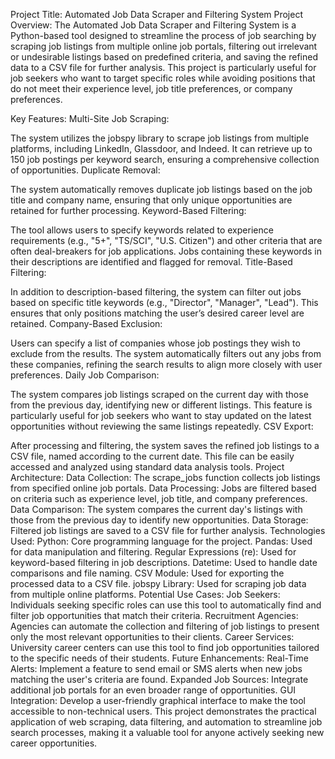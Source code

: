 Project Title: Automated Job Data Scraper and Filtering System
Project Overview:
The Automated Job Data Scraper and Filtering System is a Python-based tool designed to streamline the process of job searching by scraping job listings from multiple online job portals, filtering out irrelevant or undesirable listings based on predefined criteria, and saving the refined data to a CSV file for further analysis. This project is particularly useful for job seekers who want to target specific roles while avoiding positions that do not meet their experience level, job title preferences, or company preferences.

Key Features:
Multi-Site Job Scraping:

The system utilizes the jobspy library to scrape job listings from multiple platforms, including LinkedIn, Glassdoor, and Indeed. It can retrieve up to 150 job postings per keyword search, ensuring a comprehensive collection of opportunities.
Duplicate Removal:

The system automatically removes duplicate job listings based on the job title and company name, ensuring that only unique opportunities are retained for further processing.
Keyword-Based Filtering:

The tool allows users to specify keywords related to experience requirements (e.g., "5+", "TS/SCI", "U.S. Citizen") and other criteria that are often deal-breakers for job applications. Jobs containing these keywords in their descriptions are identified and flagged for removal.
Title-Based Filtering:

In addition to description-based filtering, the system can filter out jobs based on specific title keywords (e.g., "Director", "Manager", "Lead"). This ensures that only positions matching the user’s desired career level are retained.
Company-Based Exclusion:

Users can specify a list of companies whose job postings they wish to exclude from the results. The system automatically filters out any jobs from these companies, refining the search results to align more closely with user preferences.
Daily Job Comparison:

The system compares job listings scraped on the current day with those from the previous day, identifying new or different listings. This feature is particularly useful for job seekers who want to stay updated on the latest opportunities without reviewing the same listings repeatedly.
CSV Export:

After processing and filtering, the system saves the refined job listings to a CSV file, named according to the current date. This file can be easily accessed and analyzed using standard data analysis tools.
Project Architecture:
Data Collection: The scrape_jobs function collects job listings from specified online job portals.
Data Processing: Jobs are filtered based on criteria such as experience level, job title, and company preferences.
Data Comparison: The system compares the current day's listings with those from the previous day to identify new opportunities.
Data Storage: Filtered job listings are saved to a CSV file for further analysis.
Technologies Used:
Python: Core programming language for the project.
Pandas: Used for data manipulation and filtering.
Regular Expressions (re): Used for keyword-based filtering in job descriptions.
Datetime: Used to handle date comparisons and file naming.
CSV Module: Used for exporting the processed data to a CSV file.
jobspy Library: Used for scraping job data from multiple online platforms.
Potential Use Cases:
Job Seekers: Individuals seeking specific roles can use this tool to automatically find and filter job opportunities that match their criteria.
Recruitment Agencies: Agencies can automate the collection and filtering of job listings to present only the most relevant opportunities to their clients.
Career Services: University career centers can use this tool to find job opportunities tailored to the specific needs of their students.
Future Enhancements:
Real-Time Alerts: Implement a feature to send email or SMS alerts when new jobs matching the user's criteria are found.
Expanded Job Sources: Integrate additional job portals for an even broader range of opportunities.
GUI Integration: Develop a user-friendly graphical interface to make the tool accessible to non-technical users.
This project demonstrates the practical application of web scraping, data filtering, and automation to streamline job search processes, making it a valuable tool for anyone actively seeking new career opportunities.








